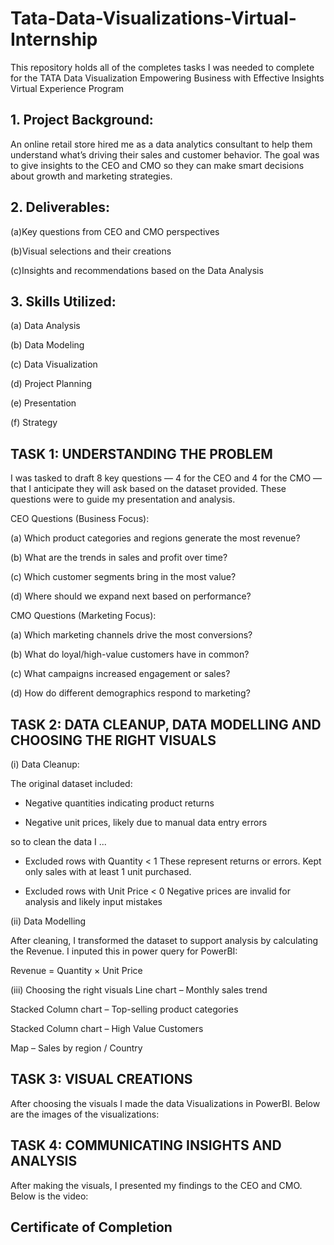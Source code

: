 # Tata-Data-Visualizations-Virtual-Internship
This repository holds all of the completes tasks I was needed to complete for the TATA Data Visualization Empowering Business with Effective Insights Virtual Experience Program
## 1. Project Background:
An online retail store hired me as a data analytics consultant to help them understand what’s driving their sales and customer behavior. The goal was to give insights to the CEO and CMO so they can make smart decisions about growth and marketing strategies. 

## 2. Deliverables:
(a)Key questions from CEO and CMO perspectives

(b)Visual selections and their creations

(c)Insights and recommendations based on the Data Analysis

## 3. Skills Utilized:
(a) Data Analysis

(b) Data Modeling

(c) Data Visualization

(d) Project Planning

(e) Presentation

(f) Strategy

## TASK 1: UNDERSTANDING THE PROBLEM
I was tasked to draft 8 key questions — 4 for the CEO and 4 for the CMO — that I anticipate they will ask based on the dataset provided. These questions were to guide my presentation and analysis.

CEO Questions (Business Focus):

(a) Which product categories and regions generate the most revenue?

(b) What are the trends in sales and profit over time?

(c) Which customer segments bring in the most value?

(d) Where should we expand next based on performance?

CMO Questions (Marketing Focus):

(a) Which marketing channels drive the most conversions?

(b) What do loyal/high-value customers have in common?

(c) What campaigns increased engagement or sales?

(d) How do different demographics respond to marketing?

## TASK 2: DATA CLEANUP, DATA MODELLING AND CHOOSING THE RIGHT VISUALS
(i) Data Cleanup:

The original dataset included:

- Negative quantities indicating product returns

- Negative unit prices, likely due to manual data entry errors

so to clean the data I ...

- Excluded rows with Quantity < 1
These represent returns or errors. Kept only sales with at least 1 unit purchased.

- Excluded rows with Unit Price < 0
Negative prices are invalid for analysis and likely input mistakes

(ii) Data Modelling

After cleaning, I transformed the dataset to support analysis by calculating the Revenue.
I inputed this in power query for PowerBI:

Revenue = Quantity × Unit Price

(iii) Choosing the right visuals
Line chart – Monthly sales trend

Stacked Column chart – Top-selling product categories

Stacked Column chart – High Value Customers 

Map – Sales by region / Country

## TASK 3: VISUAL CREATIONS
After choosing the visuals I made the data Visualizations in PowerBI. Below are the images of the visualizations:



## TASK 4: COMMUNICATING INSIGHTS AND ANALYSIS
After making the visuals, I presented my findings to the CEO and CMO. Below is the video:

## Certificate of Completion









